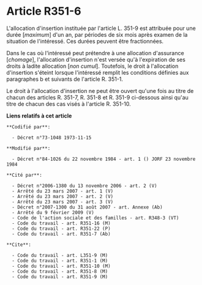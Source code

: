 # Article R351-6

L'allocation d'insertion instituée par l'article L. 351-9 est attribuée pour une durée [*maximum*] d'un an, par périodes de
six mois après examen de la situation de l'intéressé. Ces durées peuvent être fractionnées.

Dans le cas où l'intéressé peut prétendre à une allocation d'assurance [*chomage*], l'allocation d'insertion n'est versée
qu'à l'expiration de ses droits à ladite allocation [*non cumul*]. Toutefois, le droit à l'allocation d'insertion s'éteint
lorsque l'intéressé remplit les conditions définies aux paragraphes b et suivants de l'article R. 351-1.

Le droit à l'allocation d'insertion ne peut être ouvert qu'une fois au titre de chacun des articles R. 351-7, R. 351-8 et R.
351-9 ci-dessous ainsi qu'au titre de chacun des cas visés à l'article R. 351-10.

**Liens relatifs à cet article**

	**Codifié par**:

	  - Décret n°73-1048 1973-11-15

	**Modifié par**:

	  - Décret n°84-1026 du 22 novembre 1984 - art. 1 () JORF 23 novembre 1984

	**Cité par**:

	  - Décret n°2006-1380 du 13 novembre 2006 - art. 2 (V)
	  - Arrêté du 23 mars 2007 - art. 1 (V)
	  - Arrêté du 23 mars 2007 - art. 2 (V)
	  - Arrêté du 23 mars 2007 - art. 3 (V)
	  - Décret n°2007-1300 du 31 août 2007 - art. Annexe (Ab)
	  - Arrêté du 9 février 2009 (V)
	  - Code de l'action sociale et des familles - art. R348-3 (VT)
	  - Code du travail - art. R351-16 (M)
	  - Code du travail - art. R351-22 (P)
	  - Code du travail - art. R351-7 (Ab)

	**Cite**:

	  - Code du travail - art. L351-9 (M)
	  - Code du travail - art. R351-1 (M)
	  - Code du travail - art. R351-10 (M)
	  - Code du travail - art. R351-8 (M)
	  - Code du travail - art. R351-9 (M)
